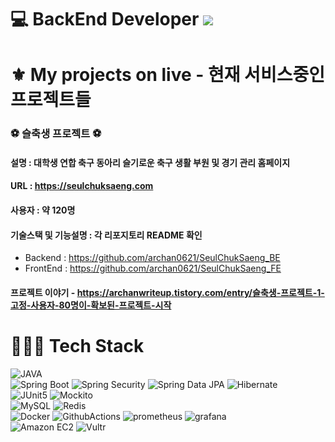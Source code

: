 # 💻 BackEnd Developer [![](https://img.shields.io/static/v1?label=Sponsor&message=%E2%9D%A4&logo=GitHub&color=%23fe8e86)](https://github.com/sponsors/archan0621)

# ⚜️ My projects on live - 현재 서비스중인 프로젝트들

### ⚽️ 슬축생 프로젝트 ⚽️

#### 설명 : 대학생 연합 축구 동아리 슬기로운 축구 생활 부원 및 경기 관리 홈페이지

#### URL : https://seulchuksaeng.com

#### 사용자 : 약 120명

#### 기술스택 및 기능설명 : 각 리포지토리 README 확인
- Backend : https://github.com/archan0621/SeulChukSaeng_BE
- FrontEnd : https://github.com/archan0621/SeulChukSaeng_FE

#### 프로젝트 이야기 - https://archanwriteup.tistory.com/entry/슬축생-프로젝트-1-고정-사용자-80명이-확보된-프로젝트-시작

# 👩🏻‍💻 Tech Stack 

<div>
<img alt="JAVA" src="https://img.shields.io/badge/JAVA-007396?style=for-the-badge&logo=openjdk&logoColor=white">
</div>

<div>
<img alt="Spring Boot" src ="https://img.shields.io/badge/Spring Boot-6DB33F.svg?&style=for-the-badge&logo=SpringBoot&logoColor=white"/>
<img alt="Spring Security" src ="https://img.shields.io/badge/Spring Security-6DB33F.svg?&style=for-the-badge&logo=SpringSecurity&logoColor=white"/>
<img alt="Spring Data JPA" src ="https://img.shields.io/badge/Spring Data JPA & Redis-6DB33F.svg?&style=for-the-badge&logo=Spring&logoColor=white"/>
<img alt="Hibernate" src ="https://img.shields.io/badge/hibernate-59666C.svg?&style=for-the-badge&logo=hibernate&logoColor=white"/>
</div>

<div>
  <img alt="JUnit5" src ="https://img.shields.io/badge/JUnit5-25A162.svg?&style=for-the-badge&logo=JUnit5&logoColor=white"/>
  <img alt="Mockito" src ="https://img.shields.io/badge/Mockito-6CD74A.svg?&style=for-the-badge&logo=Juce&logoColor=white"/>
</div>

<div>
  <img alt="MySQL" src ="https://img.shields.io/badge/MySQL-4479A1.svg?&style=for-the-badge&logo=MySQL&logoColor=white"/>
  <img alt="Redis" src ="https://img.shields.io/badge/Redis-DC382D.svg?&style=for-the-badge&logo=Redis&logoColor=white"/>
</div>

<div>
  <img alt="Docker" src ="https://img.shields.io/badge/Docker-2496ED.svg?&style=for-the-badge&logo=Docker&logoColor=white"/>
  <img alt="GithubActions" src ="https://img.shields.io/badge/Github Actions-2088FF.svg?&style=for-the-badge&logo=GithubActions&logoColor=white"/>
  <img alt="prometheus" src ="https://img.shields.io/badge/Prometheus-E6522C.svg?&style=for-the-badge&logo=prometheus&logoColor=white"/>
  <img alt="grafana" src ="https://img.shields.io/badge/Grafana-F46800.svg?&style=for-the-badge&logo=grafana&logoColor=white"/>
</div>

<div>
<img alt="Amazon EC2" src ="https://img.shields.io/badge/Amazon EC2-FF9900.svg?&style=for-the-badge&logo=AmazonEC2&logoColor=white"/>
<img alt="Vultr" src ="https://img.shields.io/badge/Vultr-007BFC.svg?&style=for-the-badge&logo=Vultr&logoColor=white"/> 
</div>



